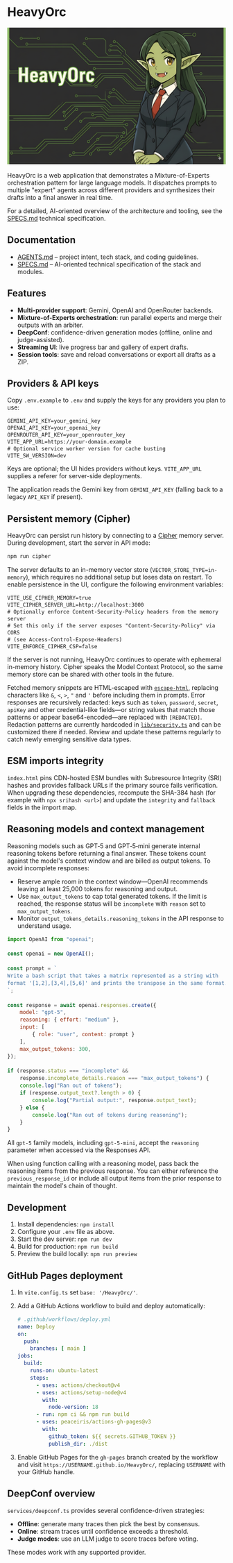 # HeavyOrc

![HeavyOrc banner](./assets/banner.png)

HeavyOrc is a web application that demonstrates a Mixture-of-Experts orchestration pattern for large language models. It dispatches prompts to multiple "expert" agents across different providers and synthesizes their drafts into a final answer in real time.

For a detailed, AI-oriented overview of the architecture and tooling, see the [SPECS.md](./SPECS.md) technical specification.

## Documentation

- [AGENTS.md](./AGENTS.md) – project intent, tech stack, and coding guidelines.
- [SPECS.md](./SPECS.md) – AI-oriented technical specification of the stack and modules.

## Features

- **Multi-provider support**: Gemini, OpenAI and OpenRouter backends.
- **Mixture-of-Experts orchestration**: run parallel experts and merge their outputs with an arbiter.
- **DeepConf**: confidence-driven generation modes (offline, online and judge-assisted).
- **Streaming UI**: live progress bar and gallery of expert drafts.
- **Session tools**: save and reload conversations or export all drafts as a ZIP.

## Providers & API keys

Copy `.env.example` to `.env` and supply the keys for any providers you plan to use:

```env
GEMINI_API_KEY=your_gemini_key
OPENAI_API_KEY=your_openai_key
OPENROUTER_API_KEY=your_openrouter_key
VITE_APP_URL=https://your-domain.example
# Optional service worker version for cache busting
VITE_SW_VERSION=dev
```

Keys are optional; the UI hides providers without keys. `VITE_APP_URL` supplies a referer for server-side deployments.

The application reads the Gemini key from `GEMINI_API_KEY` (falling back to a legacy `API_KEY` if present).

## Persistent memory (Cipher)

HeavyOrc can persist run history by connecting to a [Cipher](https://www.npmjs.com/package/@byterover/cipher) memory server. During development, start the server in API mode:

```bash
npm run cipher
```

The server defaults to an in-memory vector store (`VECTOR_STORE_TYPE=in-memory`), which requires no additional setup but loses data on restart. To enable persistence in the UI, configure the following environment variables:

```env
VITE_USE_CIPHER_MEMORY=true
VITE_CIPHER_SERVER_URL=http://localhost:3000
# Optionally enforce Content-Security-Policy headers from the memory server
# Set this only if the server exposes "Content-Security-Policy" via CORS
# (see Access-Control-Expose-Headers)
VITE_ENFORCE_CIPHER_CSP=false
```

If the server is not running, HeavyOrc continues to operate with ephemeral in-memory history. Cipher speaks the Model Context Protocol, so the same memory store can be shared with other tools in the future.

Fetched memory snippets are HTML-escaped with [`escape-html`](https://www.npmjs.com/package/escape-html), replacing characters like `&`, `<`, `>`, `"` and `'` before including them in prompts. Error responses are recursively redacted: keys such as `token`, `password`, `secret`, `apiKey` and other credential-like fields—or string values that match those patterns or appear base64-encoded—are replaced with `[REDACTED]`. Redaction patterns are currently hardcoded in [`lib/security.ts`](./lib/security.ts) and can be customized there if needed.
Review and update these patterns regularly to catch newly emerging sensitive data types.

## ESM imports integrity

`index.html` pins CDN-hosted ESM bundles with Subresource Integrity (SRI) hashes and provides fallback URLs if the primary source fails verification. When upgrading these dependencies, recompute the SHA-384 hash (for example with `npx srihash <url>`) and update the `integrity` and `fallback` fields in the import map.

## Reasoning models and context management

Reasoning models such as GPT‑5 and GPT‑5‑mini generate internal reasoning tokens before returning a final answer. These tokens count against the model's context window and are billed as output tokens. To avoid incomplete responses:

- Reserve ample room in the context window—OpenAI recommends leaving at least 25,000 tokens for reasoning and output.
- Use `max_output_tokens` to cap total generated tokens. If the limit is reached, the response status will be `incomplete` with `reason` set to `max_output_tokens`.
- Monitor `output_tokens_details.reasoning_tokens` in the API response to understand usage.

```javascript
import OpenAI from "openai";

const openai = new OpenAI();

const prompt = `
Write a bash script that takes a matrix represented as a string with
format '[1,2],[3,4],[5,6]' and prints the transpose in the same format.
`;

const response = await openai.responses.create({
    model: "gpt-5",
    reasoning: { effort: "medium" },
    input: [
        { role: "user", content: prompt }
    ],
    max_output_tokens: 300,
});

if (response.status === "incomplete" &&
    response.incomplete_details.reason === "max_output_tokens") {
    console.log("Ran out of tokens");
    if (response.output_text?.length > 0) {
        console.log("Partial output:", response.output_text);
    } else {
        console.log("Ran out of tokens during reasoning");
    }
}
```

All `gpt-5` family models, including `gpt-5-mini`, accept the `reasoning` parameter when accessed via the Responses API.

When using function calling with a reasoning model, pass back the reasoning items from the previous response. You can either reference the `previous_response_id` or include all output items from the prior response to maintain the model's chain of thought.

## Development

1. Install dependencies: `npm install`
2. Configure your `.env` file as above.
3. Start the dev server: `npm run dev`
4. Build for production: `npm run build`
5. Preview the build locally: `npm run preview`

## GitHub Pages deployment

1. In `vite.config.ts` set `base: '/HeavyOrc/'`.
2. Add a GitHub Actions workflow to build and deploy automatically:

   ```yaml
   # .github/workflows/deploy.yml
   name: Deploy
   on:
     push:
       branches: [ main ]
   jobs:
     build:
       runs-on: ubuntu-latest
       steps:
         - uses: actions/checkout@v4
         - uses: actions/setup-node@v4
           with:
             node-version: 18
         - run: npm ci && npm run build
         - uses: peaceiris/actions-gh-pages@v3
           with:
             github_token: ${{ secrets.GITHUB_TOKEN }}
             publish_dir: ./dist
   ```

3. Enable GitHub Pages for the `gh-pages` branch created by the workflow and visit `https://USERNAME.github.io/HeavyOrc/`, replacing `USERNAME` with your GitHub handle.

## DeepConf overview

`services/deepconf.ts` provides several confidence-driven strategies:

- **Offline**: generate many traces then pick the best by consensus.
- **Online**: stream traces until confidence exceeds a threshold.
- **Judge modes**: use an LLM judge to score traces before voting.

These modes work with any supported provider.


